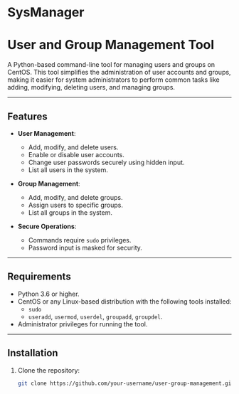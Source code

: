 # SysManager

# User and Group Management Tool

A Python-based command-line tool for managing users and groups on CentOS. This tool simplifies the administration of user accounts and groups, making it easier for system administrators to perform common tasks like adding, modifying, deleting users, and managing groups.

---

## **Features**
- **User Management**:
  - Add, modify, and delete users.
  - Enable or disable user accounts.
  - Change user passwords securely using hidden input.
  - List all users in the system.
  
- **Group Management**:
  - Add, modify, and delete groups.
  - Assign users to specific groups.
  - List all groups in the system.

- **Secure Operations**:
  - Commands require `sudo` privileges.
  - Password input is masked for security.

---

## **Requirements**
- Python 3.6 or higher.
- CentOS or any Linux-based distribution with the following tools installed:
  - `sudo`
  - `useradd`, `usermod`, `userdel`, `groupadd`, `groupdel`.
- Administrator privileges for running the tool.

---

## **Installation**
1. Clone the repository:
   ```bash
   git clone https://github.com/your-username/user-group-management.git
